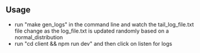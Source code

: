 ## Usage
- run "make gen_logs" in the command line and watch the tail_log_file.txt file change as the
log_file.txt is updated randomly based on a normal_distribution
- run "cd client && npm run dev" and then click on listen for logs


